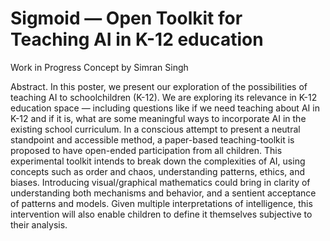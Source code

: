 # Sigmoid — Open Toolkit for Teaching AI in K-12 education
Work in Progress Concept by Simran Singh

Abstract. In this poster, we present our exploration of the possibilities of teaching AI to schoolchildren (K-12). We are exploring its relevance in K-12 education space — including questions like if we need teaching about AI in K-12 and if it is, what are some meaningful ways to incorporate AI in the existing school curriculum. In a conscious attempt to present a neutral standpoint and accessible method, a paper-based teaching-toolkit is proposed to have open-ended participation from all children. This experimental toolkit intends to break down the complexities of AI, using concepts such as order and chaos, understanding patterns, ethics, and biases. Introducing visual/graphical mathematics could bring in clarity of understanding both mechanisms and behavior, and a sentient acceptance of patterns and models. Given multiple interpretations of intelligence, this intervention will also enable children to define it themselves subjective to their analysis.

